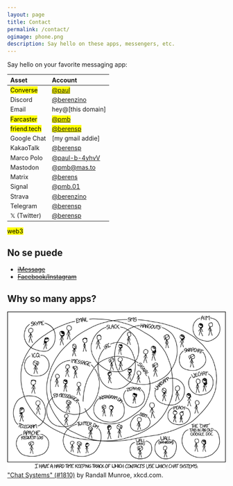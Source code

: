 ```yaml
---
layout: page
title: Contact
permalink: /contact/
ogimage: phone.png
description: Say hello on these apps, messengers, etc.
---
```

Say hello on your favorite messaging app:

| Asset | Account |
| :--- | :--- |
| <mark>Converse</mark> | <mark><a href="https://converse.xyz/dm/paul.converse.xyz" target="_blank">@paul</a></mark> |
| Discord | <a href="https://discordapp.com/users/181094465874821120" target="_blank">@berenzino</a> |
| Email | hey@[this domain] |
| <mark>Farcaster</mark> | <mark><a href="https://warpcast.com/pmb" target="_blank">@pmb</a></mark> |
| <mark>friend.tech</mark> | <mark><a href="https://friend.tech/berensp" target="_blank">@berensp</a></mark> |
| Google Chat | [my gmail addie] |
| KakaoTalk | <a href="../assets/images/kakao.berensp.jpg" target="_blank">@berensp</a> |
| Marco Polo | <a rel="me" href="https://marcopolo.me/s/paul-b-4yhvV" target="_blank">@paul-b-4yhvV</a> |
| Mastodon | <a rel="me" href="https://mas.to/@pmb" target="_blank">@pmb@mas.to</a> |
| Matrix | <a href="https://matrix.to/#/@berens:matrix.org" target="_blank">@berens</a> |
| Signal | <a href="https://signal.me/#eu/ZIW9Fp74JntNZR6qR3lzP75kawn7rnT4aCdYIPAOG6eeO25MvYpC5a36bQqXv57v" target="_blank">@pmb.01</a> |
| Strava | <a href="https://www.strava.com/athletes/berenzino" target="_blank">@berenzino</a> |
| Telegram | <a href="https://t.me/berensp" target="_blank">@berensp</a> |
| 𝕏 (Twitter) | <a href="https://x.com/berensp" target="_blank">@berensp</a> |

<mark><span class="muted small">web3</span></mark>

## No se puede
- ~~[iMessage](/phones/)~~
- ~~[Facebook/Instagram](../fb)~~

## Why so many apps?

![the answer](/assets/og/xkcd_chat_systems.png)
<a class="muted small" href="https://xkcd.com/1810/" target="_blank">"Chat Systems" (#1810)</a><span class="muted small"> by Randall Munroe, xkcd.com.</span>